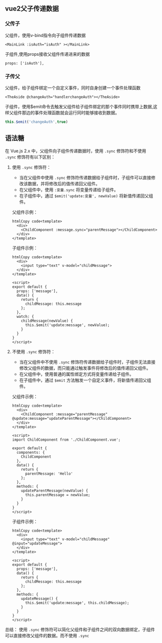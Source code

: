 ## vue2父子传递数据

### 父传子

父组件，使用v-bind指令向子组件传递数据

```vue
<MainLink :isAuth="isAuth" ></MainLink>
```

子组件,使用props接收父组件传递进来的数据

```vue
props: ['isAuth'],
```

### 子传父

父组件，给子组件绑定一个自定义事件，同时自身创建一个事件处理函数

```vue
<TheAside @changeAuth="handlerchangeAuth"></TheAside>
```

子组件，使用$emit命令去触发父组件给子组件绑定的那个事件同时携带上数据,这样父组件那边的事件处理函数就会运行同时能够接收到数据。

```javascript
this.$emit('changeAuth',true)
```



## 语法糖

在 Vue.js 2.x 中，父组件向子组件传递数据时，使用 `.sync` 修饰符和不使用 `.sync` 修饰符有以下区别：

1. 使用 `.sync` 修饰符：

   - 当在父组件中使用 `.sync` 修饰符传递数据给子组件时，子组件可以直接修改该数据，并将修改后的值传递回父组件。
   - 在父组件中，使用 `:变量.sync` 将变量传递给子组件。
   - 在子组件中，通过 `$emit('update:变量', newValue)` 将新值传递回父组件。

   父组件示例：

   ```
   htmlCopy code<template>
     <div>
       <ChildComponent :message.sync="parentMessage"></ChildComponent>
     </div>
   </template>
   ```

   子组件示例：

   ```
   htmlCopy code<template>
     <div>
       <input type="text" v-model="childMessage">
     </div>
   </template>
   
   <script>
   export default {
     props: ['message'],
     data() {
       return {
         childMessage: this.message
       };
     },
     watch: {
       childMessage(newValue) {
         this.$emit('update:message', newValue);
       }
     }
   }
   </script>
   ```

2. 不使用 `.sync` 修饰符：

   - 当在父组件中不使用 `.sync` 修饰符传递数据给子组件时，子组件无法直接修改父组件的数据，而只能通过触发事件将修改后的值传递回父组件。
   - 在父组件中，使用普通的属性绑定方式将变量传递给子组件。
   - 在子组件中，通过 `$emit` 方法触发一个自定义事件，将新值传递回父组件。

   父组件示例：

   ```
   htmlCopy code<template>
     <div>
       <ChildComponent :message="parentMessage" @update:message="updateParentMessage"></ChildComponent>
     </div>
   </template>
   
   <script>
   import ChildComponent from './ChildComponent.vue';
   
   export default {
     components: {
       ChildComponent
     },
     data() {
       return {
         parentMessage: 'Hello'
       };
     },
     methods: {
       updateParentMessage(newValue) {
         this.parentMessage = newValue;
       }
     }
   }
   </script>
   ```

   子组件示例：

   ```
   htmlCopy code<template>
     <div>
       <input type="text" v-model="childMessage" @input="updateMessage">
     </div>
   </template>
   
   <script>
   export default {
     props: ['message'],
     data() {
       return {
         childMessage: this.message
       };
     },
     methods: {
       updateMessage() {
         this.$emit('update:message', this.childMessage);
       }
     }
   }
   </script>
   ```

总结： 使用 `.sync` 修饰符可以简化父组件和子组件之间的双向数据绑定，子组件可以直接修改父组件的数据。而不使用 `.sync`
